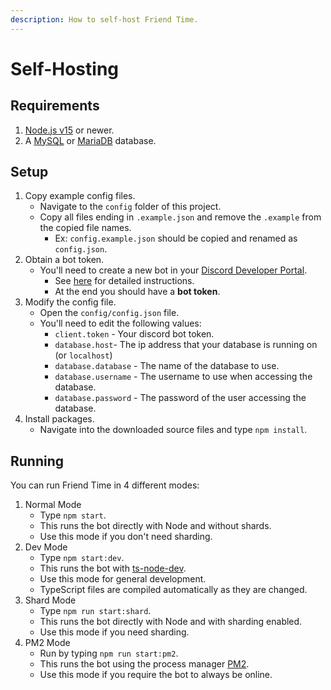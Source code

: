 ```yaml
---
description: How to self-host Friend Time.
---
```


# Self-Hosting

## Requirements

1. [Node.js v15](https://nodejs.org/) or newer.
2. A [MySQL](https://www.mysql.com/) or [MariaDB](https://mariadb.org/) database.

## Setup

1. Copy example config files.
   * Navigate to the `config` folder of this project.
   * Copy all files ending in `.example.json` and remove the `.example` from the copied file names.
     * Ex: `config.example.json` should be copied and renamed as `config.json`.
2. Obtain a bot token.
   * You'll need to create a new bot in your [Discord Developer Portal](https://discord.com/developers/applications/).
     * See [here](https://www.writebots.com/discord-bot-token/) for detailed instructions.
     * At the end you should have a **bot token**.
3. Modify the config file.
   * Open the `config/config.json` file.
   * You'll need to edit the following values:
     * `client.token` - Your discord bot token.
     * `database.host`- The ip address that your database is running on \(or `localhost`\)
     * `database.database` - The name of the database to use.
     * `database.username` - The username to use when accessing the database.
     * `database.password` - The password of the user accessing the database.
4. Install packages.
   * Navigate into the downloaded source files and type `npm install`.

## Running

You can run Friend Time in 4 different modes:

1. Normal Mode
    * Type `npm start`.
    * This runs the bot directly with Node and without shards.
    * Use this mode if you don't need sharding.
2. Dev Mode
    * Type `npm start:dev`.
    * This runs the bot with [ts-node-dev](https://www.npmjs.com/package/ts-node-dev).
    * Use this mode for general development.
    * TypeScript files are compiled automatically as they are changed.
3. Shard Mode
    * Type `npm run start:shard`.
    * This runs the bot directly with Node and with sharding enabled.
    * Use this mode if you need sharding.
4. PM2 Mode
    * Run by typing `npm run start:pm2`.
    * This runs the bot using the process manager [PM2](https://pm2.keymetrics.io/).
    * Use this mode if you require the bot to always be online.

